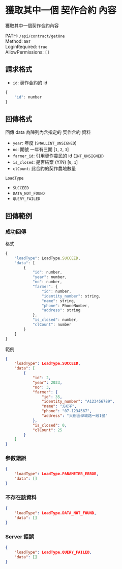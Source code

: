 # 獲取其中一個 契作合約 內容

獲取其中一個契作合約內容

PATH: `/api/contract/getOne`  
Method: `GET`  
LoginRequired: `true`  
AllowPermissions: `[]`  


## 請求格式
* `id`: 契作合約的 id

```js
{
    "id": number
}
```


## 回傳格式

回傳 data 為陣列內含指定的 契作合約 資料  

* `year`: 年度                     (`SMALLINT_UNSIGNED`)
* `no`: 期號 一年有三期             [`1`, `2`, `3`]
* `farmer_id`: 引用契作農民的 id    (`INT_UNSIGNED`)
* `is_closed`: 是否結案 (Y/N)       [`0`, `1`]
* `clCount`: 此合約的契作農地數量

[`LoadType`](../../types.md#loadtype)  
* `SUCCEED`
* `DATA_NOT_FOUND`
* `QUERY_FAILED`



## 回傳範例
### 成功回傳
格式
```js
{
    "loadType": LoadType.SUCCEED,
    "data": [
        {
            "id": number,
            "year": number,
            "no": number,
            "farmer": {
                "id": number,
                "identity_number": string,
                "name": string,
                "phone": PhoneNumber,
                "address": string
            },
            "is_closed": number,
            "clCount": number
        }
    ]
}
```
範例
```json
{
    "loadType": LoadType.SUCCEED,
    "data": [
        {
            "id": 2,
            "year": 2023,
            "no": 3,
            "farmer": {
                "id": 35,
                "identity_number": "A123456789",
                "name": "方O洋",
                "phone": "07-1234567",
                "address": "大樹區學城路一段1號"
            },
            "is_closed": 0,
            "clCount": 25
        }
    ]
}
```

### 參數錯誤
```json
{
    "loadType": LoadType.PARAMETER_ERROR,
    "data": []
}
```

### 不存在該資料
```json
{
    "loadType": LoadType.DATA_NOT_FOUND,
    "data": []
}
```

### Server 錯誤  
```json
{
    "loadType": LoadType.QUERY_FAILED,
    "data": []
}
```
